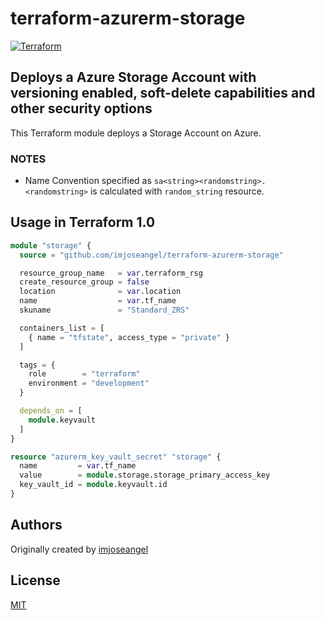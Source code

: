 # terraform-azurerm-storage

[![Terraform](https://github.com/imjoseangel/terraform-azurerm-storage/actions/workflows/terraform.yml/badge.svg)](https://github.com/imjoseangel/terraform-azurerm-storage/actions/workflows/terraform.yml)

## Deploys a Azure Storage Account with versioning enabled, soft-delete capabilities and other security options

This Terraform module deploys a Storage Account on Azure.

### NOTES

* Name Convention specified as `sa<string><randomstring>. <randomstring>` is calculated with `random_string` resource.

## Usage in Terraform 1.0

```terraform
module "storage" {
  source = "github.com/imjoseangel/terraform-azurerm-storage"

  resource_group_name   = var.terraform_rsg
  create_resource_group = false
  location              = var.location
  name                  = var.tf_name
  skuname               = "Standard_ZRS"

  containers_list = [
    { name = "tfstate", access_type = "private" }
  ]

  tags = {
    role        = "terraform"
    environment = "development"
  }

  depends_on = [
    module.keyvault
  ]
}

resource "azurerm_key_vault_secret" "storage" {
  name         = var.tf_name
  value        = module.storage.storage_primary_access_key
  key_vault_id = module.keyvault.id
}
```

## Authors

Originally created by [imjoseangel](http://github.com/imjoseangel)

## License

[MIT](LICENSE)
